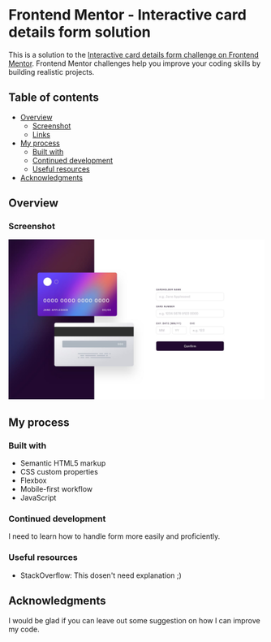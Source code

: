 # Frontend Mentor - Interactive card details form solution

This is a solution to the [Interactive card details form challenge on Frontend Mentor](https://www.frontendmentor.io/challenges/interactive-card-details-form-XpS8cKZDWw). Frontend Mentor challenges help you improve your coding skills by building realistic projects.

## Table of contents

- [Overview](#overview)
  - [Screenshot](#screenshot)
  - [Links](#links)
- [My process](#my-process)
  - [Built with](#built-with)
  - [Continued development](#continued-development)
  - [Useful resources](#useful-resources)
- [Acknowledgments](#acknowledgments)

## Overview

### Screenshot

![Interactive card details form solution](./design/desktop-design.jpg)

## My process

### Built with

- Semantic HTML5 markup
- CSS custom properties
- Flexbox
- Mobile-first workflow
- JavaScript

### Continued development

I need to learn how to handle form more easily and proficiently.

### Useful resources

- StackOverflow: This dosen't need explanation ;)

## Acknowledgments

I would be glad if you can leave out some suggestion on how I can improve my code.
